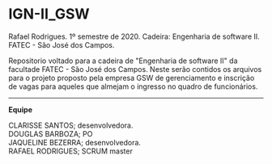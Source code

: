 # IGN-II_GSW

Rafael Rodrigues. 1º semestre de 2020. Cadeira: Engenharia de software II. FATEC - São José dos Campos. 

Repositorio voltado para a cadeira de "Engenharia de software II" da facultade FATEC - São José dos Campos. 
Neste serão contidos os arquivos para o projeto proposto pela empresa GSW de gerenciamento e inscrição de vagas
para aqueles que almejam o ingresso no quadro de funcionários. 

------------------------------------------------------------------------------------------------------------------------
**Equipe** 

CLARISSE SANTOS; desenvolvedora.          
DOUGLAS BARBOZA; PO                      
JAQUELINE BEZERRA; desenvolvedora.       
RAFAEL RODRIGUES; SCRUM master   

